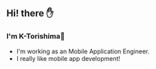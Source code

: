
## Hi! there ✋
### I'm K-Torishima📱
- I'm working as an Mobile Application Engineer.
- I really like mobile app development!

<!-- ### Skills: -->
<!-- <img src="https://img.icons8.com/color/48/000000/swift.svg"/><img src="https://img.icons8.com/fluent/48/000000/swiftui.svg"/><img src="https://img.icons8.com/color/48/000000/git.svg"/><img src="https://img.icons8.com/color/48/000000/xcode.svg"/><img src="https://img.icons8.com/fluent/48/000000/visual-studio-code-2019.svg"/>
 -->
<!-- ![Anurag's github stats](https://github-readme-stats.vercel.app/api?username=K-Torishima&count_private=true&show_icons=true&hide_border=true)![Top Langs](https://github-readme-stats.vercel.app/api/top-langs/?username=K-Torishima&layout=compact&count_private=true&show_icons=true&hide_border=true) -->

<!--これはみて欲しいレポジトリを追加できる>
<!--[![ReadMe Card](https://github-readme-stats.vercel.app/api/pin/?username=anuraghazra&repo=github-readme-stats)](https://github.com/anuraghazra/github-readme-stats)
-->

<!--<img src="https://img.icons8.com/color/48/000000/javascript.svg"/><img src="https://img.icons8.com/color/48/000000/typescript.svg"/><img src="https://img.icons8.com/color/48/000000/react-native.svg"/>>
